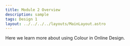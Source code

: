 ```yaml
---
title: Module 2 Overview
description: sample
tags: Design 1
layout: ../../../../layouts/MainLayout.astro
---
```


Here we learn more about using Colour in Online Design.
